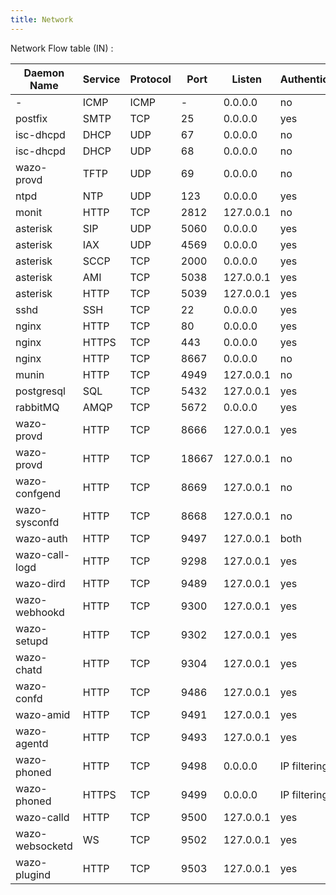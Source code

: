 ```yaml
---
title: Network
---
```


Network Flow table (IN) :

| Daemon Name     | Service | Protocol | Port  | Listen    | Authentication | Enabled |
| --------------- | ------- | -------- | ----- | --------- | -------------- | ------- |
| \-              | ICMP    | ICMP     | \-    | 0.0.0.0   | no             | yes     |
| postfix         | SMTP    | TCP      | 25    | 0.0.0.0   | yes            | yes     |
| isc-dhcpd       | DHCP    | UDP      | 67    | 0.0.0.0   | no             | no      |
| isc-dhcpd       | DHCP    | UDP      | 68    | 0.0.0.0   | no             | no      |
| wazo-provd      | TFTP    | UDP      | 69    | 0.0.0.0   | no             | yes     |
| ntpd            | NTP     | UDP      | 123   | 0.0.0.0   | yes            | yes     |
| monit           | HTTP    | TCP      | 2812  | 127.0.0.1 | no             | yes     |
| asterisk        | SIP     | UDP      | 5060  | 0.0.0.0   | yes            | yes     |
| asterisk        | IAX     | UDP      | 4569  | 0.0.0.0   | yes            | yes     |
| asterisk        | SCCP    | TCP      | 2000  | 0.0.0.0   | yes            | yes     |
| asterisk        | AMI     | TCP      | 5038  | 127.0.0.1 | yes            | yes     |
| asterisk        | HTTP    | TCP      | 5039  | 127.0.0.1 | yes            | yes     |
| sshd            | SSH     | TCP      | 22    | 0.0.0.0   | yes            | yes     |
| nginx           | HTTP    | TCP      | 80    | 0.0.0.0   | yes            | yes     |
| nginx           | HTTPS   | TCP      | 443   | 0.0.0.0   | yes            | yes     |
| nginx           | HTTP    | TCP      | 8667  | 0.0.0.0   | no            | yes     |
| munin           | HTTP    | TCP      | 4949  | 127.0.0.1 | no             | yes     |
| postgresql      | SQL     | TCP      | 5432  | 127.0.0.1 | yes            | yes     |
| rabbitMQ        | AMQP    | TCP      | 5672  | 0.0.0.0   | yes            | yes     |
| wazo-provd      | HTTP    | TCP      | 8666  | 127.0.0.1 | yes            | yes     |
| wazo-provd      | HTTP    | TCP      | 18667 | 127.0.0.1 | no             | yes     |
| wazo-confgend   | HTTP    | TCP      | 8669  | 127.0.0.1 | no             | yes     |
| wazo-sysconfd   | HTTP    | TCP      | 8668  | 127.0.0.1 | no             | yes     |
| wazo-auth       | HTTP    | TCP      | 9497  | 127.0.0.1 | both           | yes     |
| wazo-call-logd  | HTTP    | TCP      | 9298  | 127.0.0.1 | yes            | yes     |
| wazo-dird       | HTTP    | TCP      | 9489  | 127.0.0.1 | yes            | yes     |
| wazo-webhookd   | HTTP    | TCP      | 9300  | 127.0.0.1 | yes            | yes     |
| wazo-setupd     | HTTP    | TCP      | 9302  | 127.0.0.1 | yes            | yes     |
| wazo-chatd      | HTTP    | TCP      | 9304  | 127.0.0.1 | yes            | yes     |
| wazo-confd      | HTTP    | TCP      | 9486  | 127.0.0.1 | yes            | yes     |
| wazo-amid       | HTTP    | TCP      | 9491  | 127.0.0.1 | yes            | yes     |
| wazo-agentd     | HTTP    | TCP      | 9493  | 127.0.0.1 | yes            | yes     |
| wazo-phoned     | HTTP    | TCP      | 9498  | 0.0.0.0   | IP filtering   | yes     |
| wazo-phoned     | HTTPS   | TCP      | 9499  | 0.0.0.0   | IP filtering   | yes     |
| wazo-calld      | HTTP    | TCP      | 9500  | 127.0.0.1 | yes            | yes     |
| wazo-websocketd | WS      | TCP      | 9502  | 127.0.0.1 | yes            | yes     |
| wazo-plugind    | HTTP    | TCP      | 9503  | 127.0.0.1 | yes            | yes     |
